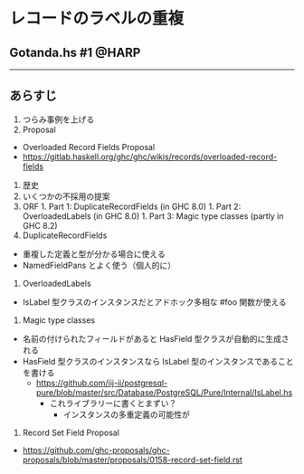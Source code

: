 # レコードのラベルの重複

## Gotanda.hs #1 @HARP

---

## あらすじ

1. つらみ事例を上げる
1. Proposal
  - Overloaded Record Fields Proposal
  - https://gitlab.haskell.org/ghc/ghc/wikis/records/overloaded-record-fields
1. 歴史
  1. いくつかの不採用の提案
  1. ORF
    1. Part 1: DuplicateRecordFields (in GHC 8.0)
    1. Part 2: OverloadedLabels (in GHC 8.0)
    1. Part 3: Magic type classes (partly in GHC 8.2)
1. DuplicateRecordFields
  - 重複した定義と型が分かる場合に使える
  - NamedFieldPans とよく使う（個人的に）
1. OverloadedLabels
  - IsLabel 型クラスのインスタンスだとアドホック多相な #foo 関数が使える
1. Magic type classes
  - 名前の付けられたフィールドがあると HasField 型クラスが自動的に生成される
  - HasField 型クラスのインスタンスなら IsLabel 型のインスタンスであることを書ける
    - https://github.com/iij-ii/postgresql-pure/blob/master/src/Database/PostgreSQL/Pure/Internal/IsLabel.hs
      - これライブラリーに書くとまずい？
        - インスタンスの多重定義の可能性が
1. Record Set Field Proposal
  - https://github.com/ghc-proposals/ghc-proposals/blob/master/proposals/0158-record-set-field.rst
